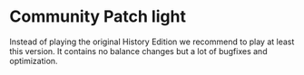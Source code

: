 # Community Patch light

Instead of playing the original History Edition we recommend to play at least this version.
It contains no balance changes but a lot of bugfixes and optimization.